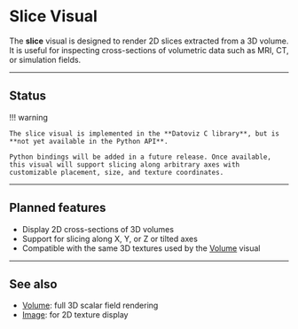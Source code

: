 # Slice Visual

The **slice** visual is designed to render 2D slices extracted from a 3D volume. It is useful for inspecting cross-sections of volumetric data such as MRI, CT, or simulation fields.

---

## Status

!!! warning

    The slice visual is implemented in the **Datoviz C library**, but is **not yet available in the Python API**.

    Python bindings will be added in a future release. Once available, this visual will support slicing along arbitrary axes with customizable placement, size, and texture coordinates.

---

## Planned features

- Display 2D cross-sections of 3D volumes
- Support for slicing along X, Y, or Z or tilted axes
- Compatible with the same 3D textures used by the [Volume](volume.md) visual

---

## See also

- [Volume](volume.md): full 3D scalar field rendering
- [Image](image.md): for 2D texture display
